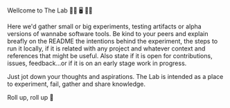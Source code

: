 Wellcome to The Lab 👩‍🔬 🖥️ 👨‍🔬

Here we'd gather small or big experiments, testing artifacts or alpha versions of wannabe software tools.
Be kind to your peers and explain breafly on the README the intentions behind the experiment, the steps to run it locally, if it is related with any project and whatever context and references that might be useful.
Also state if it is open for contributions, issues, feedback...or if it is on an early stage work in progress.

Just jot down your thoughts and aspirations. The Lab is intended as a place to experiment, fail, gather and share knowledge.

Roll up, roll up 🎪 